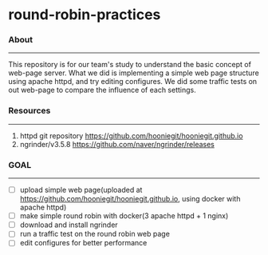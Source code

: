 # round-robin-practices
### About
---
This repository is for our team's study to understand the basic concept of web-page server.
What we did is implementing a simple web page structure using apache httpd, and try editing configures.
We did some traffic tests on out web-page to compare the influence of each settings.

### Resources
---
1. httpd git repository
https://github.com/hooniegit/hooniegit.github.io
2. ngrinder/v3.5.8
https://github.com/naver/ngrinder/releases

### GOAL
---
- [ ] upload simple web page(uploaded at https://github.com/hooniegit/hooniegit.github.io, using docker with apache httpd)
- [ ] make simple round robin with docker(3 apache httpd + 1 nginx)
- [ ] download and install ngrinder
- [ ] run a traffic test on the round robin web page
- [ ] edit configures for better performance

#
